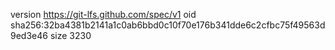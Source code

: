 version https://git-lfs.github.com/spec/v1
oid sha256:32ba4381b2141a1c0ab6bbd0c10f70e176b341dde6c2cfbc75f49563d9ed3e46
size 3230
